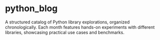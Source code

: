 # python_blog
A structured catalog of Python library explorations, organized chronologically. Each month features hands-on experiments with different libraries, showcasing practical use cases and benchmarks.
